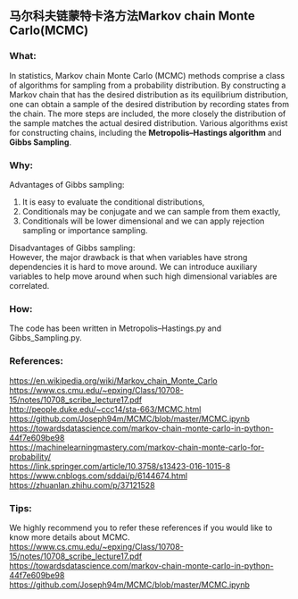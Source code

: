 ## 马尔科夫链蒙特卡洛方法Markov chain Monte Carlo(MCMC)

### What:
In statistics, Markov chain Monte Carlo (MCMC) methods comprise a class of algorithms for sampling from a probability distribution. By constructing a Markov chain that has the desired distribution as its equilibrium distribution, one can obtain a sample of the desired distribution by recording states from the chain. The more steps are included, the more closely the distribution of the sample matches the actual desired distribution. Various algorithms exist for constructing chains, including the **Metropolis–Hastings algorithm** and **Gibbs Sampling**.<br/>

### Why:
Advantages of Gibbs sampling:<br/>
1. It is easy to evaluate the conditional distributions,<br/>
2. Conditionals may be conjugate and we can sample from them exactly, <br/>
3. Conditionals will be lower dimensional and we can apply rejection sampling or importance sampling. <br/>

Disadvantages of Gibbs sampling:<br/>
However, the major drawback is that when variables have strong dependencies it is hard to move around. We can introduce auxiliary variables to help move around when such high dimensional variables are correlated.<br/>

### How:
The code has been written in Metropolis–Hastings.py and Gibbs_Sampling.py.<br/>

### References:<br/>
https://en.wikipedia.org/wiki/Markov_chain_Monte_Carlo<br/>
https://www.cs.cmu.edu/~epxing/Class/10708-15/notes/10708_scribe_lecture17.pdf<br/>
http://people.duke.edu/~ccc14/sta-663/MCMC.html<br/>
https://github.com/Joseph94m/MCMC/blob/master/MCMC.ipynb<br/>
https://towardsdatascience.com/markov-chain-monte-carlo-in-python-44f7e609be98<br/>
https://machinelearningmastery.com/markov-chain-monte-carlo-for-probability/<br/>
https://link.springer.com/article/10.3758/s13423-016-1015-8<br/>
https://www.cnblogs.com/sddai/p/6144674.html<br/>
https://zhuanlan.zhihu.com/p/37121528

### Tips:<br/>
We highly recommend you to refer these references if you would like to know more details about MCMC.<br/>
https://www.cs.cmu.edu/~epxing/Class/10708-15/notes/10708_scribe_lecture17.pdf<br/>
https://towardsdatascience.com/markov-chain-monte-carlo-in-python-44f7e609be98<br/>
https://github.com/Joseph94m/MCMC/blob/master/MCMC.ipynb<br/>
